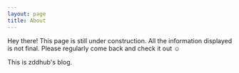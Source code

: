 ```yaml
---
layout: page
title: About
---
```


<p class="message">
  Hey there! This page is still under construction. All the information displayed is not final. Please regularly come back and check it out &#x263a;
</p>

This is zddhub's blog.
